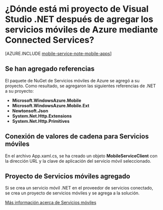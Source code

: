 <properties
	pageTitle="¿Dónde está mi proyecto .NET después de agregar los servicios móviles mediante Visual Studio Connected Services? | Microsoft Azure"
	description="Describe dónde está su proyecto de Visual Studio .NET después de agregar los servicios móviles de Azure mediante Connected Services"
	services="mobile-services"
	documentationCenter=""
	authors="mlhoop"
	manager="douge"
	editor=""/>

<tags
	ms.service="mobile-services"
	ms.workload="mobile"
	ms.tgt_pltfrm="na"
	ms.devlang="dotnet"
	ms.topic="article"
	ms.date="01/05/2016"
	ms.author="mlearned"/>

# ¿Dónde está mi proyecto de Visual Studio .NET después de agregar los servicios móviles de Azure mediante Connected Services?

[AZURE.INCLUDE [mobile-service-note-mobile-apps](../../includes/mobile-services-note-mobile-apps.md)]

## Se han agregado referencias

El paquete de NuGet de Servicios móviles de Azure se agregó a su proyecto. Como resultado, se agregaron las siguientes referencias de .NET a su proyecto:

- **Microsoft.WindowsAzure.Mobile**
- **Microsoft.WindowsAzure.Mobile.Ext**
- **Newtonsoft.Json**
- **System.Net.Http.Extensions**
- **System.Net.Http.Primitives**

## Conexión de valores de cadena para Servicios móviles

En el archivo App.xaml.cs, se ha creado un objeto **MobileServiceClient** con la dirección URL y la clave de aplicación del servicio móvil seleccionado.

## Proyecto de Servicios móviles agregado

Si se crea un servicio móvil .NET en el proveedor de servicios conectado, se crea un proyecto de servicios móviles y se agrega a la solución.


[Más información acerca de Servicios móviles](https://azure.microsoft.com/documentation/services/mobile-services/)

<!---HONumber=AcomDC_0128_2016-->